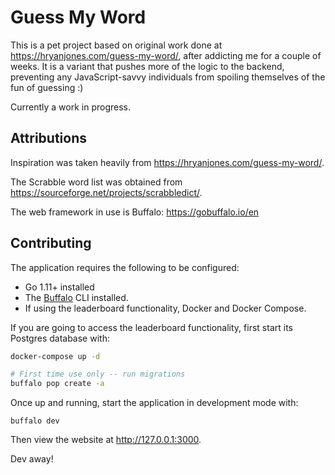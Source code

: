 # Guess My Word

This is a pet project based on original work done at https://hryanjones.com/guess-my-word/, after addicting me for a couple of weeks. It is a variant that pushes more of the logic to the backend, preventing any JavaScript-savvy individuals from spoiling themselves of the fun of guessing :)

Currently a work in progress.

## Attributions

Inspiration was taken heavily from https://hryanjones.com/guess-my-word/.

The Scrabble word list was obtained from https://sourceforge.net/projects/scrabbledict/.

The web framework in use is Buffalo: https://gobuffalo.io/en

## Contributing

The application requires the following to be configured:

* Go 1.11+ installed
* The [Buffalo](https://gobuffalo.io/en) CLI installed.
* If using the leaderboard functionality, Docker and Docker Compose.

If you are going to access the leaderboard functionality, first start its Postgres database with:

```sh
docker-compose up -d

# First time use only -- run migrations
buffalo pop create -a
```

Once up and running, start the application in development mode with:

```
buffalo dev
```

Then view the website at http://127.0.0.1:3000.

Dev away!